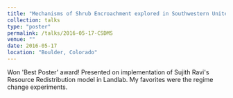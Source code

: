 ```yaml
---
title: "Mechanisms of Shrub Encroachment explored in Southwestern United States using Landlab Ecohydrology."
collection: talks
type: "poster"
permalink: /talks/2016-05-17-CSDMS
venue: ""
date: 2016-05-17
location: "Boulder, Colorado"
---
```


Won 'Best Poster' award! Presented on implementation of Sujith Ravi's Resource Redistribution model in Landlab. My favorites were the regime change experiments.
